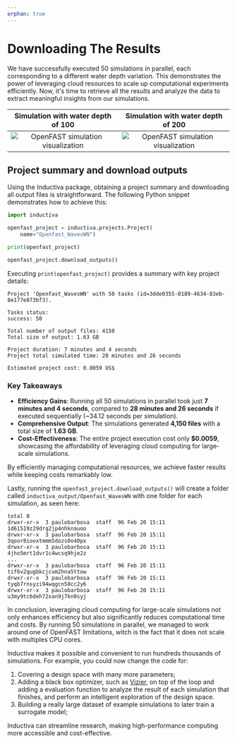 ```yaml
---
orphan: true
---
```


# Downloading The Results

We have successfully executed 50 simulations in parallel, each corresponding to
a different water depth variation. This demonstrates the power of leveraging
cloud resources to scale up computational experiments efficiently. Now, it's
time to retrieve all the results and analyze the data to extract meaningful
insights from our simulations.

| Simulation with water depth of 100 | Simulation with water depth of 200 |
|:---------------:|:-----------------:|
| <img src="../_static/openfast_animation_30_fps_100.gif" alt="OpenFAST simulation visualization"> |<img src="../_static/openfast_animation_30_fps_200.gif" alt="OpenFAST simulation visualization">|

## Project summary and download outputs

Using the Inductiva package, obtaining a project summary and downloading all
output files is straightforward. The following Python snippet demonstrates
how to achieve this:

```python
import inductiva

openfast_project = inductiva.projects.Project(
    name="Openfast_WavesWN")

print(openfast_project)

openfast_project.download_outputs()
```

Executing `print(openfast_project)` provides a summary with key project details:

```
Project 'Openfast_WavesWN' with 50 tasks (id=3dde0355-0189-4634-83eb-8e177e873bf3).

Tasks status:
success: 50

Total number of output files: 4150
Total size of output: 1.63 GB

Project duration: 7 minutes and 4 seconds
Project total simulated time: 28 minutes and 26 seconds

Estimated project cost: 0.0059 US$
```

### Key Takeaways

- **Efficiency Gains**: Running all 50 simulations in parallel took just
**7 minutes and 4 seconds**, compared to **28 minutes and 26 seconds** if
executed sequentially (~34.12 seconds per simulation).
- **Comprehensive Output**: The simulations generated **4,150 files** with a
total size of **1.63 GB**.
- **Cost-Effectiveness**: The entire project execution cost only **$0.0059**,
showcasing the affordability of leveraging cloud computing for large-scale simulations.

By efficiently managing computational resources, we achieve faster results while
keeping costs remarkably low.

Lastly, running the `openfast_project.download_outputs()` will create a folder
called `inductiva_output/Openfast_WavesWN` with one folder for each simulation,
as seen here:

```
total 0
drwxr-xr-x  3 paulobarbosa  staff  96 Feb 20 15:11 1d61519z29drg2jp4nhknauoo
drwxr-xr-x  3 paulobarbosa  staff  96 Feb 20 15:11 3qoor8iooxtmmm5dozs0o40px
drwxr-xr-x  3 paulobarbosa  staff  96 Feb 20 15:11 4jho5mrt1dvr1c4wcsq9hje2z
...
drwxr-xr-x  3 paulobarbosa  staff  96 Feb 20 15:11 tif6v2qugbkcjcum2hna5ttow
drwxr-xr-x  3 paulobarbosa  staff  96 Feb 20 15:11 tyqb7rnsyzi94wqgcn58cc2y6
drwxr-xr-x  3 paulobarbosa  staff  96 Feb 20 15:11 u3my9tc6deh72xan9j7kn0syj
```

In conclusion, leveraging cloud computing for large-scale simulations not only
enhances efficiency but also significantly reduces computational time and costs.
By running 50 simulations in parallel, we managed to work around one of OpenFAST
limitations, witch is the fact that it does not scale with multiples CPU cores.

Inductiva makes it possible and convenient to run hundreds thousands of
simulations. For example, you could now change the code for:

1. Covering a design space with many more parameters;
2. Adding a black box optimizer, such as [Vizier](https://github.com/google/vizier),
on top of the loop and adding a evaluation function to analyze the result of
each simulation that finishes, and perform an intelligent exploration of the
design space.
3. Building a really large dataset of example simulations to later train a
surrogate model;

Inductiva can streamline research, making high-performance computing more
accessible and cost-effective.
